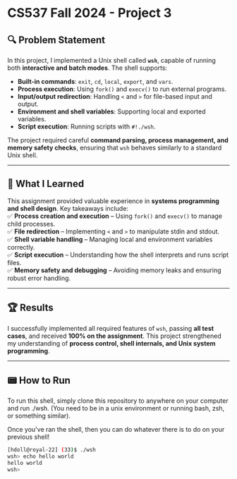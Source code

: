 # CS537 Fall 2024 - Project 3  

## 🔍 Problem Statement  
In this project, I implemented a Unix shell called **`wsh`**, capable of running both **interactive and batch modes**. The shell supports:  
- **Built-in commands**: `exit`, `cd`, `local`, `export`, and `vars`.  
- **Process execution**: Using `fork()` and `execv()` to run external programs.  
- **Input/output redirection**: Handling `<` and `>` for file-based input and output.  
- **Environment and shell variables**: Supporting local and exported variables.  
- **Script execution**: Running scripts with `#!./wsh`.  

The project required careful **command parsing, process management, and memory safety checks**, ensuring that `wsh` behaves similarly to a standard Unix shell.  

---  

## 🎯 What I Learned  
This assignment provided valuable experience in **systems programming and shell design**. Key takeaways include:  
✅ **Process creation and execution** – Using `fork()` and `execv()` to manage child processes.  
✅ **File redirection** – Implementing `<` and `>` to manipulate stdin and stdout.  
✅ **Shell variable handling** – Managing local and environment variables correctly.  
✅ **Script execution** – Understanding how the shell interprets and runs script files.  
✅ **Memory safety and debugging** – Avoiding memory leaks and ensuring robust error handling.  

---  

## 🏆 Results  
I successfully implemented all required features of `wsh`, passing **all test cases**, and received **100% on the assignment**. This project strengthened my understanding of **process control, shell internals, and Unix system programming**.  

---  

## 📟 How to Run
To run this shell, simply clone this repository to anywhere on your computer and run ./wsh. (You need to be in a unix environment or running bash, zsh, or something similar).

Once you've ran the shell, then you can do whatever there is to do on your previous shell!
```bash
[hdoll@royal-22] (33)$ ./wsh
wsh> echo hello world
hello world
wsh>
```
